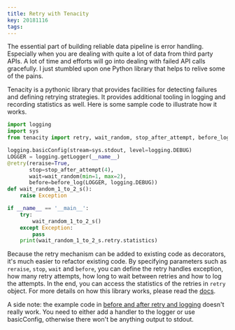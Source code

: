 ```yaml
---
title: Retry with Tenacity
key: 20181116 
tags: 
---
```


The essential part of building reliable data pipeline is error handling. Especially when you are dealing with quite a lot of data from third party APIs.
A lot of time and efforts will go into dealing with failed API calls gracefully. I just stumbled upon one Python library that helps to relive some of the pains. 

Tenacity is a pythonic library that provides facilities for detecting failures and defining retrying strategies. It provides additional tooling in logging and recording statistics as well. 
Here is some sample code to illustrate how it works. 
```python
import logging
import sys
from tenacity import retry, wait_random, stop_after_attempt, before_log

logging.basicConfig(stream=sys.stdout, level=logging.DEBUG)
LOGGER = logging.getLogger(__name__)
@retry(reraise=True,
       stop=stop_after_attempt(4),
       wait=wait_random(min=1, max=2),
       before=before_log(LOGGER, logging.DEBUG))
def wait_random_1_to_2_s():
    raise Exception

if __name__ == '__main__':
    try:
        wait_random_1_to_2_s()
    except Exception:
        pass
    print(wait_random_1_to_2_s.retry.statistics)

```

Because the retry mechanism can be added to existing code as decorators, it's much easier to refactor existing code. By specifying parameters such as 
`reraise`, `stop`, `wait` and `before`, you can define the retry handles exception, how many retry attempts, how long to wait between retries and how to log 
the attempts. In the end, you can access the statistics of the retries in `retry` object. For more details on how this library works, please read the [docs](https://tenacity.readthedocs.io/en/latest/).

A side note: the example code in [before and after retry and logging](https://tenacity.readthedocs.io/en/latest/#before-and-after-retry-and-logging) doesn't really work. 
You need to either add a handler to the logger or use basicConfig, otherwise there won't be anything output to stdout.   
